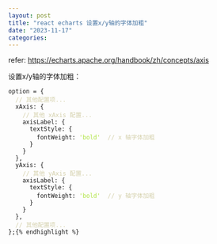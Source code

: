 ```yaml
---
layout: post
title: "react echarts 设置x/y轴的字体加粗"
date: "2023-11-17"
categories: 
---
```

<p>refer: <a href="https://echarts.apache.org/handbook/zh/concepts/axis">https://echarts.apache.org/handbook/zh/concepts/axis</a></p>

<p>设置x/y轴的字体加粗：</p>

<pre>
<code>option = {
  <span style="color:#d4d0ab">// 其他配置项...</span>
  xAxis: {
    <span style="color:#d4d0ab">// 其他 xAxis 配置...</span>
    axisLabel: {
      textStyle: {
        fontWeight: <span style="color:#abe338">&#39;bold&#39;</span>  <span style="color:#d4d0ab">// x 轴字体加粗</span>
      }
    }
  },
  yAxis: {
    <span style="color:#d4d0ab">// 其他 yAxis 配置...</span>
    axisLabel: {
      textStyle: {
        fontWeight: <span style="color:#abe338">&#39;bold&#39;</span>  <span style="color:#d4d0ab">// y 轴字体加粗</span>
      }
    }
  },
  <span style="color:#d4d0ab">// 其他配置项...</span>
};{% endhighlight %}

